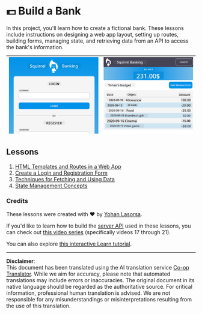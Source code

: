 <!--
CO_OP_TRANSLATOR_METADATA:
{
  "original_hash": "830359535306594b448db6575ce5cdee",
  "translation_date": "2025-08-28T11:13:52+00:00",
  "source_file": "7-bank-project/README.md",
  "language_code": "en"
}
-->
# :dollar: Build a Bank

In this project, you'll learn how to create a fictional bank. These lessons include instructions on designing a web app layout, setting up routes, building forms, managing state, and retrieving data from an API to access the bank's information.

| ![Screen1](../../../translated_images/screen1.baccbba0f1f93364672eb250d2fbd21574bb1caf79a2155022dc098a741cbdfe.en.png) | ![Screen2](../../../translated_images/screen2.123c82a831a1d14ab2061994be2fa5de9cec1ce651047217d326d4773a6348e4.en.png) |
|--------------------------------|--------------------------------|

## Lessons

1. [HTML Templates and Routes in a Web App](1-template-route/README.md)
2. [Create a Login and Registration Form](2-forms/README.md)
3. [Techniques for Fetching and Using Data](3-data/README.md)
4. [State Management Concepts](4-state-management/README.md)

### Credits

These lessons were created with :hearts: by [Yohan Lasorsa](https://twitter.com/sinedied).

If you'd like to learn how to build the [server API](/7-bank-project/api/README.md) used in these lessons, you can check out [this video series](https://aka.ms/NodeBeginner) (specifically videos 17 through 21).

You can also explore [this interactive Learn tutorial](https://aka.ms/learn/express-api).

---

**Disclaimer**:  
This document has been translated using the AI translation service [Co-op Translator](https://github.com/Azure/co-op-translator). While we aim for accuracy, please note that automated translations may include errors or inaccuracies. The original document in its native language should be regarded as the authoritative source. For critical information, professional human translation is advised. We are not responsible for any misunderstandings or misinterpretations resulting from the use of this translation.